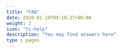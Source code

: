 ```yaml
---
title: "FAQ"
date: 2020-01-18T09:10:27+06:00
weight: 2
icon: "ti-help"
description: "You may find answers here"
type : pages
---
```


